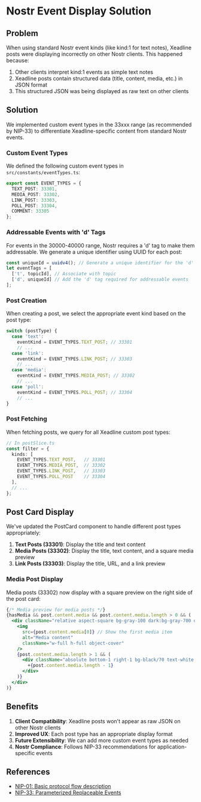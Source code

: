 # Nostr Event Display Solution

## Problem

When using standard Nostr event kinds (like kind:1 for text notes), Xeadline posts were displaying incorrectly on other Nostr clients. This happened because:

1. Other clients interpret kind:1 events as simple text notes
2. Xeadline posts contain structured data (title, content, media, etc.) in JSON format
3. This structured JSON was being displayed as raw text on other clients

## Solution

We implemented custom event types in the 33xxx range (as recommended by NIP-33) to differentiate Xeadline-specific content from standard Nostr events.

### Custom Event Types

We defined the following custom event types in `src/constants/eventTypes.ts`:

```typescript
export const EVENT_TYPES = {
  TEXT_POST: 33301,
  MEDIA_POST: 33302,
  LINK_POST: 33303,
  POLL_POST: 33304,
  COMMENT: 33305
};
```

### Addressable Events with 'd' Tags

For events in the 30000-40000 range, Nostr requires a 'd' tag to make them addressable. We generate a unique identifier using UUID for each post:

```typescript
const uniqueId = uuidv4(); // Generate a unique identifier for the 'd' tag
let eventTags = [
  ['t', topicId], // Associate with topic
  ['d', uniqueId] // Add the 'd' tag required for addressable events
];
```

### Post Creation

When creating a post, we select the appropriate event kind based on the post type:

```typescript
switch (postType) {
  case 'text':
    eventKind = EVENT_TYPES.TEXT_POST; // 33301
    // ...
  case 'link':
    eventKind = EVENT_TYPES.LINK_POST; // 33303
    // ...
  case 'media':
    eventKind = EVENT_TYPES.MEDIA_POST; // 33302
    // ...
  case 'poll':
    eventKind = EVENT_TYPES.POLL_POST; // 33304
    // ...
}
```

### Post Fetching

When fetching posts, we query for all Xeadline custom post types:

```typescript
// In postSlice.ts
const filter = {
  kinds: [
    EVENT_TYPES.TEXT_POST,   // 33301
    EVENT_TYPES.MEDIA_POST,  // 33302
    EVENT_TYPES.LINK_POST,   // 33303
    EVENT_TYPES.POLL_POST    // 33304
  ],
  // ...
};
```

## Post Card Display

We've updated the PostCard component to handle different post types appropriately:

1. **Text Posts (33301)**: Display the title and text content
2. **Media Posts (33302)**: Display the title, text content, and a square media preview
3. **Link Posts (33303)**: Display the title, URL, and a link preview

### Media Post Display

Media posts (33302) now display with a square preview on the right side of the post card:

```jsx
{/* Media preview for media posts */}
{hasMedia && post.content.media && post.content.media.length > 0 && (
  <div className="relative aspect-square bg-gray-100 dark:bg-gray-700 overflow-hidden rounded-md">
    <img
      src={post.content.media[0]} // Show the first media item
      alt="Media content"
      className="w-full h-full object-cover"
    />
    {post.content.media.length > 1 && (
      <div className="absolute bottom-1 right-1 bg-black/70 text-white text-xs px-1.5 py-0.5 rounded-md">
        +{post.content.media.length - 1}
      </div>
    )}
  </div>
)}
```

## Benefits

1. **Client Compatibility**: Xeadline posts won't appear as raw JSON on other Nostr clients
2. **Improved UX**: Each post type has an appropriate display format
3. **Future Extensibility**: We can add more custom event types as needed
4. **Nostr Compliance**: Follows NIP-33 recommendations for application-specific events

## References

- [NIP-01: Basic protocol flow description](https://github.com/nostr-protocol/nips/blob/master/01.md)
- [NIP-33: Parameterized Replaceable Events](https://github.com/nostr-protocol/nips/blob/master/33.md)